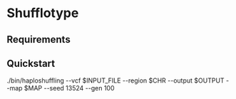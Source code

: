# Shufflotype

## Requirements

## Quickstart
./bin/haploshuffling --vcf $INPUT_FILE --region $CHR --output $OUTPUT --map $MAP --seed 13524 --gen 100